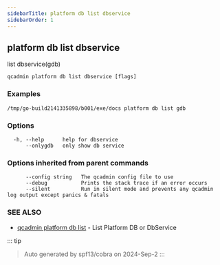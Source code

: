```yaml
---
sidebarTitle: platform db list dbservice
sidebarOrder: 1
---
```


## platform db list dbservice

list dbservice(gdb)

```
qcadmin platform db list dbservice [flags]
```

### Examples

```
/tmp/go-build2141335898/b001/exe/docs platform db list gdb
```

### Options

```
  -h, --help      help for dbservice
      --onlygdb   only show db service
```

### Options inherited from parent commands

```
      --config string   The qcadmin config file to use
      --debug           Prints the stack trace if an error occurs
      --silent          Run in silent mode and prevents any qcadmin log output except panics & fatals
```

### SEE ALSO

* [qcadmin platform db list](platform_db_list.md)	 - List Platform DB or DbService

::: tip
>Auto generated by spf13/cobra on 2024-Sep-2
:::